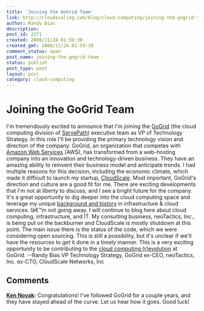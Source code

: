 ```yaml
---
title: 'Joining the GoGrid Team'
link: http://cloudscaling.com/blog/cloud-computing/joining-the-gogrid-team/
author: Randy Bias
description: 
post_id: 2371
created: 2008/11/24 01:59:30
created_gmt: 2008/11/24 01:59:30
comment_status: open
post_name: joining-the-gogrid-team
status: publish
post_type: post
layout: post
category: cloud-computing
---
```


# Joining the GoGrid Team

I'm tremendously excited to announce that I'm joining the [GoGrid](http://www.gogrid.com) (the cloud computing division of [ServePath](http://www.servepath.com)) executive team as VP of Technology Strategy. In this role I'll be providing the primary technology vision and direction of the company. GoGrid, an organization that competes with [Amazon Web Services](http://www.amazonaws.com) (AWS), has transformed from a web-hosting company into an innovation and technology-driven business. They have an amazing ability to reinvent their business model and anticipate trends. I had multiple reasons for this decision, including the economic climate, which made it difficult to launch my startup, [CloudScale](http://neotactics.com/cloudscale). Most important, GoGrid's direction and culture are a good fit for me. There are exciting developments that I'm not at liberty to discuss, and I see a bright future for the company. It's a great opportunity to dig deeper into the cloud computing space and leverage my unique [background and history](http://neotactics.com/about/randy-bias/) in infrastructure & cloud services. Iâ€™m not going away. I will continue to blog here about cloud computing, infrastructure, and IT. My consulting business, neoTactics, Inc., is being put on the backburner and CloudScale is mostly shutdown at this point. The main issue there is the status of the code, which we were considering open sourcing. This is still a possibility, but it's unclear if we'll have the resources to get it done in a timely manner. This is a very exciting opportunity to be contributing to the [cloud computing (r)evolution](http://neotactics.com/blog/technology/cloud-evolution-or-revolution/) at GoGrid. \--Randy Bias VP Technology Strategy, GoGrid ex-CEO, neoTactics, Inc. ex-CTO, CloudScale Networks, Inc

## Comments

**[Ken Novak](#38 "2008-11-24 16:38:39"):** Congratulations! I've followed GoGrid for a couple years, and they have stayed ahead of the curve. Let us hear how it goes. Good luck!

